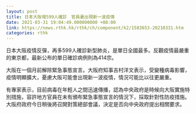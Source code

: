 ```yaml
---
layout: post
title: 日本大阪增599人確診　官員憂出現新一波疫情
date: 2021-03-31 19:04:49.000000000 +08:00
link: https://news.rthk.hk/rthk/ch/component/k2/1583653-20210331.htm
categories: rthk
---
```


日本大阪疫情反彈，再多599人確診新型肺炎，是單日全國最多。反觀疫情最嚴重的東京都，最新公布的單日確診病例則為414宗。

大阪在一個月前解除緊急事態宣言。大阪府知事吉村洋文表示，受變種病毒影響，疫情明顯擴大，憂慮大阪可能會出現新一波疫情，情況可能比以往更嚴重。

有專家表示，目前病毒在年輕人之間迅速傳播，認為中央政府是時候向大阪實施特別措施，容許地方官員在未有頒布緊急事態宣言的情況下，採取針對性防疫措施。大阪府政府今日稍後將召開對策總部會議，決定是否向中央政府提出相關要求。
